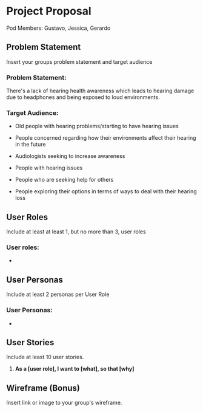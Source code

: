 # Project Proposal

Pod Members: Gustavo, Jessica, Gerardo

## Problem Statement

Insert your groups problem statement and target audience


### Problem Statement:
There's a lack of hearing health awareness which leads to hearing damage due to headphones and being exposed to loud environments.

### Target Audience:
- Old people with hearing problems/starting to have hearing issues
  
- People concerned regarding how their environments affect their hearing in the future

- Audiologists seeking to increase awareness

- People with hearing issues

- People who are seeking help for others

- People exploring their options in terms of ways to deal with their hearing loss

## User Roles

Include at least at least 1, but no more than 3, user roles

### User roles:
- 

## User Personas

Include at least 2 personas per User Role

### User Personas:
- 

## User Stories

Include at least 10 user stories.

1. **As a [user role], I want to [what], so that [why]**

## Wireframe (Bonus)

Insert link or image to your group's wireframe. 


